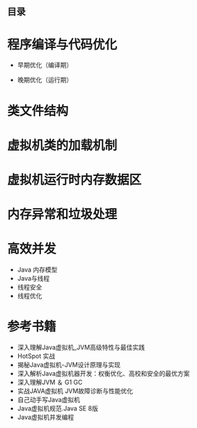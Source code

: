
目录
---

# 程序编译与代码优化

 *  早期优化（编译期）

 *  晚期优化（运行期）

# 类文件结构

# 虚拟机类的加载机制

# 虚拟机运行时内存数据区

# 内存异常和垃圾处理

# 高效并发

 *  Java 内存模型
 *  Java与线程
 *  线程安全
 *  线程优化


# 参考书籍
 
  *  深入理解Java虚拟机_JVM高级特性与最佳实践
  *   HotSpot 实战
  *  揭秘Java虚拟机-JVM设计原理与实现
  *  深入解析Java虚拟机器开发：权衡优化、高校和安全的最优方案
  *  深入理解JVM ＆ G1 GC
  *  实战JAVA虚拟机  JVM故障诊断与性能优化
  *  自己动手写Java虚拟机
  *  Java虚拟机规范.Java SE 8版
  *  Java虚拟机并发编程
